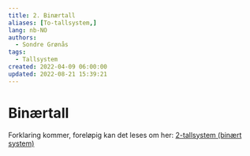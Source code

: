 ```yaml
---
title: 2. Binærtall
aliases: [To-tallsystem,]
lang: nb-NO
authors:
  - Sondre Grønås
tags:
  - Tallsystem
created: 2022-04-09 06:00:00
updated: 2022-08-21 15:39:21
---
```

# Binærtall
Forklaring kommer, foreløpig kan det leses om her: [2-tallsystem (binært system)](https://www.matematikk.org/artikkel.html?tid=155856&within_tid=154305)
